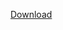 <a href="itms-services://?action=download-manifest&
    url=https://drive.google.com/open?id=1jKHb_L7Q0Lf8L8MMOI9Q5um2WSngAe79">
    Download
</a>
